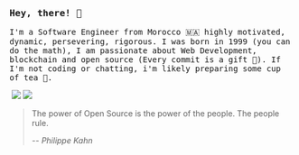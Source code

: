 ### <samp>Hey, there! 👋 </samp>

<samp>I'm a Software Engineer from Morocco 🇲🇦 highly motivated, dynamic, persevering, rigorous. I was born in 1999 (you can do the math), I am passionate about Web Development, blockchain and open source (Every commit is a gift 🎁). If I'm not coding or chatting, i'm likely preparing some cup of tea 🍵.
</samp>

<a href="https://www.linkedin.com/in/yasser-ameur-el-idrissi-747280191/"><img ssrc="https://img.shields.io/badge/LinkedIn-0077B5?style=for-the-badge&logo=dev.to&logoColor=white" /></a>
<a href="https://discord.gg/F42WnQzW"><img src="https://img.shields.io/badge/Discord-7289DA?style=for-the-badge&logo=medium&logoColor=white" /></a>
<a href="https://www.instagram.com/ameuryasser/"><img src="https://img.shields.io/badge/Instagram-E4405F?style=for-the-badge&logo=medium&logoColor=white" /></a>

> The power of Open Source is the power of the people. The people rule.
>
> -- <cite>Philippe Kahn</cite>
> 
